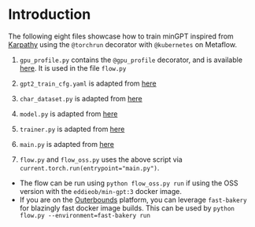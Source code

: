 # Introduction

The following eight files showcase how to train minGPT inspired from [Karpathy](https://github.com/karpathy/minGPT) using the `@torchrun` decorator with `@kubernetes` on Metaflow.

1. `gpu_profile.py` contains the `@gpu_profile` decorator, and is available [here](https://github.com/outerbounds/metaflow-gpu-profile). It is used in the file `flow.py`

2. `gpt2_train_cfg.yaml` is adapted from [here](https://github.com/pytorch/examples/blob/main/distributed/minGPT-ddp/mingpt/gpt2_train_cfg.yaml)

3. `char_dataset.py` is adapted from [here](https://github.com/pytorch/examples/blob/main/distributed/minGPT-ddp/mingpt/char_dataset.py)

4. `model.py` is adapted from [here](https://github.com/pytorch/examples/blob/main/distributed/minGPT-ddp/mingpt/model.py)

5. `trainer.py` is adapted from [here](https://github.com/pytorch/examples/blob/main/distributed/minGPT-ddp/mingpt/trainer.py)

6. `main.py` is adapted from [here](https://github.com/pytorch/examples/blob/main/distributed/minGPT-ddp/mingpt/main.py)

7. `flow.py` and `flow_oss.py` uses the above script via `current.torch.run(entrypoint="main.py")`.

- The flow can be run using `python flow_oss.py run` if using the OSS version with the `eddieob/min-gpt:3` docker image.
- If you are on the [Outerbounds](https://outerbounds.com/) platform, you can leverage `fast-bakery` for blazingly fast docker image builds. This can be used by `python flow.py --environment=fast-bakery run`
